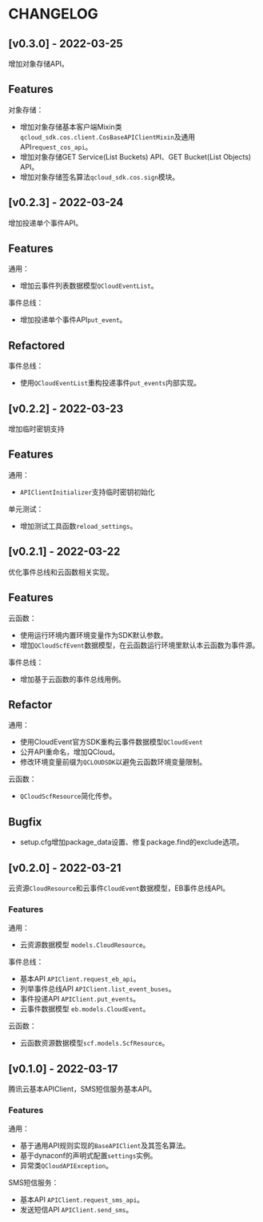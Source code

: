 # CHANGELOG

## [v0.3.0] - 2022-03-25

增加对象存储API。

## Features

对象存储：
- 增加对象存储基本客户端Mixin类`qcloud_sdk.cos.client.CosBaseAPIClientMixin`及通用API`request_cos_api`。
- 增加对象存储GET Service(List Buckets) API、GET Bucket(List Objects) API。
- 增加对象存储签名算法`qcloud_sdk.cos.sign`模块。


## [v0.2.3] - 2022-03-24

增加投递单个事件API。

## Features

通用：
- 增加云事件列表数据模型`QCloudEventList`。

事件总线：
- 增加投递单个事件API`put_event`。

## Refactored

事件总线：
- 使用`QCloudEventList`重构投递事件`put_events`内部实现。


## [v0.2.2] - 2022-03-23

增加临时密钥支持

## Features

通用：
- `APIClientInitializer`支持临时密钥初始化

单元测试：
- 增加测试工具函数`reload_settings`。


## [v0.2.1] - 2022-03-22 

优化事件总线和云函数相关实现。

## Features

云函数：
- 使用运行环境内置环境变量作为SDK默认参数。
- 增加`QCloudScfEvent`数据模型，在云函数运行环境里默认本云函数为事件源。

事件总线：
- 增加基于云函数的事件总线用例。

## Refactor

通用：
- 使用CloudEvent官方SDK重构云事件数据模型`QCloudEvent`
- 公开API重命名，增加QCloud。
- 修改环境变量前缀为`QCLOUDSDK`以避免云函数环境变量限制。

云函数：
- `QCloudScfResource`简化传参。

## Bugfix

- setup.cfg增加package_data设置、修复package.find的exclude选项。


## [v0.2.0] - 2022-03-21

云资源`CloudResource`和云事件`CloudEvent`数据模型，EB事件总线API。

### Features

通用：
  - 云资源数据模型 `models.CloudResource`。

事件总线：
  - 基本API `APIClient.request_eb_api`。
  - 列举事件总线API `APIClient.list_event_buses`。
  - 事件投递API `APIClient.put_events`。
  - 云事件数据模型 `eb.models.CloudEvent`。

云函数：
  - 云函数资源数据模型`scf.models.ScfResource`。


## [v0.1.0] - 2022-03-17 

腾讯云基本APIClient，SMS短信服务基本API。

### Features

通用：
  - 基于通用API规则实现的`BaseAPIClient`及其签名算法。
  - 基于dynaconf的声明式配置`settings`实例。
  - 异常类`QCloudAPIException`。

SMS短信服务：
  - 基本API `APIClient.request_sms_api`。
  - 发送短信API `APIClient.send_sms`。

